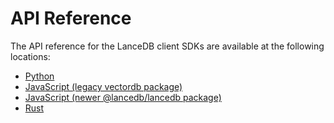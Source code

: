 # API Reference

The API reference for the LanceDB client SDKs are available at the following locations:

- [Python](python/python.md)
- [JavaScript (legacy vectordb package)](javascript/modules.md)
- [JavaScript (newer @lancedb/lancedb package)](js/globals.md)
- [Rust](https://docs.rs/lancedb/latest/lancedb/index.html)
